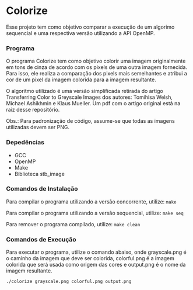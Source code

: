 # Colorize

Esse projeto tem como objetivo comparar a execução de um algorimo sequencial e uma respectiva versão utilizando a API OpenMP.


### Programa

O programa Colorize tem como objetivo colorir uma imagem originalmente em tons de cinza de acordo com os pixels de uma outra imagem fornecida. Para isso, ele realiza a comparação dos pixels mais semelhantes e atribui a cor de um pixel da imagem colorida para a imagem resultante.

O algoritmo utilizado é uma versão simplificada retirada do artigo Transferring Color to Greyscale Images dos autores: Tomihisa Welsh, Michael Ashikhmin e Klaus Mueller. Um pdf com o artigo original está na raiz desse repositório.

Obs.: Para padronização de código, assume-se que todas as imagens utilizadas devem ser PNG.

### Depedências

- GCC
- OpenMP
- Make
- Biblioteca stb_image

### Comandos de Instalação

Para compilar o programa utilizando a versão concorrente, utilize:
`make`

Para compilar o programa utilizando a versão sequencial, utilize:
`make seq`

Para remover o programa compilado, utilize:
`make clean`


### Comandos de Execução

Para executar o programa, utilize o comando abaixo, onde grayscale.png é o caminho da imagem que deve ser colorida, colorful.png é a imagem colorida que será usada como origem das cores e output.png é o nome da imagem resultante.

`./colorize grayscale.png colorful.png output.png`